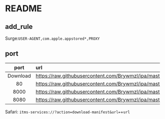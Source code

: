 # README

## add_rule
Surge:`USER-AGENT,com.apple.appstored*,PROXY`

## port

|port|url|
|:-:|:--|
|Download|https://raw.githubusercontent.com/Brywmzl/ipa/master/xml/download.xml|
|80|https://raw.githubusercontent.com/Brywmzl/ipa/master/xml/80.xml|
|8000|https://raw.githubusercontent.com/Brywmzl/ipa/master/xml/8000.xml|
|8080|https://raw.githubusercontent.com/Brywmzl/ipa/master/xml/8080.xml|

Safari: `itms-services://?action=download-manifest&url=`+`url`
